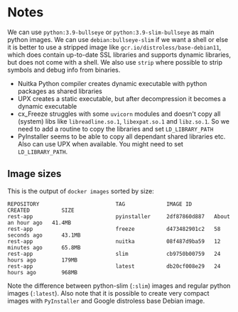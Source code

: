 # Notes
We can use `python:3.9-bullseye` or `python:3.9-slim-bullseye` as main python images.
We can use `debian:bullseye-slim` if we want a shell or else it is better to
use a stripped image like `gcr.io/distroless/base-debian11`, which does contain
up-to-date SSL libraries and supports dynamic libraries, but does not come with
a shell.
We also use `strip` where possible to strip symbols and debug info from binaries.
* Nuitka Python compiler creates dynamic executable with python packages as shared
libraries
* UPX creates a static executable, but after decompression it becomes a dynamic
executable
* cx_Freeze struggles with some `uvicorn` modules and doesn't copy all (system)
libs like `libreadline.so.1`, `libexpat.so.1` and `libz.so.1`. So we need to add
a routine to copy the libraries and set `LD_LIBRARY_PATH`
* PyInstaller seems to be able to copy all dependant shared libraries etc. Also
can use UPX when available. You might need to set `LD_LIBRARY_PATH`.

## Image sizes
This is the output of `docker images` sorted by size:
```
REPOSITORY                        TAG             IMAGE ID       CREATED          SIZE
rest-app                          pyinstaller     2df87860d887   About an hour ago   41.4MB
rest-app                          freeze          d473482901c2   58 seconds ago      43.1MB
rest-app                          nuitka          08f487d9ba59   12 minutes ago      65.8MB
rest-app                          slim            cb9750b00759   24 hours ago        179MB
rest-app                          latest          db20cf008e29   24 hours ago        968MB
```
Note the difference between python-slim (`:slim`) images and regular python
images (`:latest`).
Also note that it is possible to create very compact images with `PyInstaller` and
Google distroless base Debian image.
